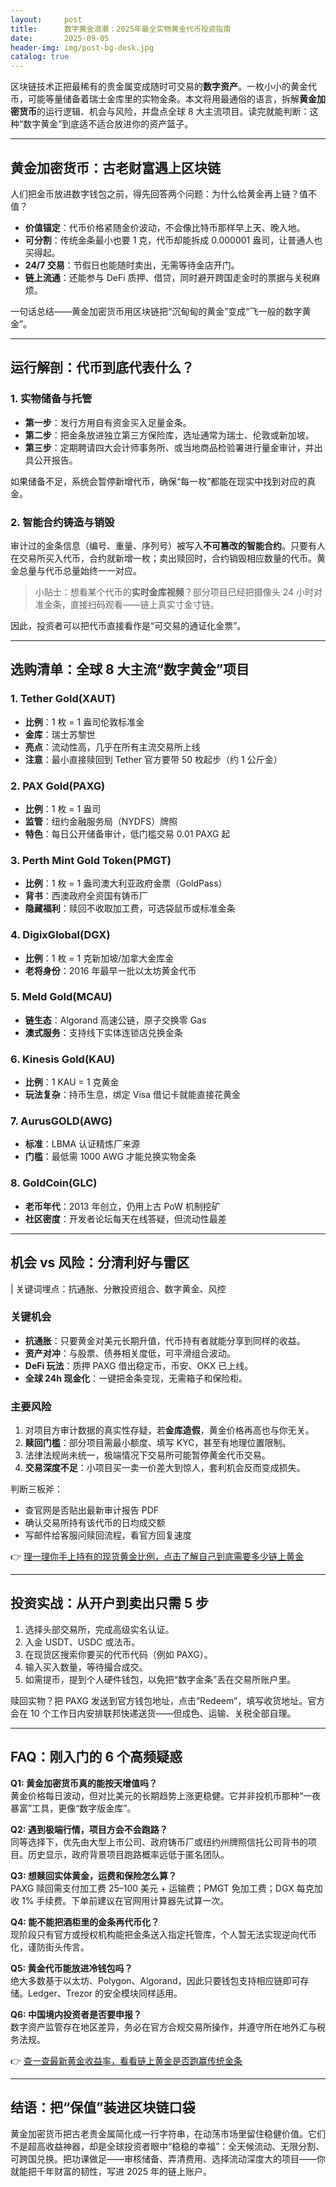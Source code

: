 ```yaml
---
layout:     post
title:      数字黄金浪潮：2025年最全实物黄金代币投资指南
date:       2025-09-05
header-img: img/post-bg-desk.jpg
catalog: true
---
```


区块链技术正把最稀有的贵金属变成随时可交易的**数字资产**。一枚小小的黄金代币，可能等量储备着瑞士金库里的实物金条。本文将用最通俗的语言，拆解**黄金加密货币**的运行逻辑、机会与风险，并盘点全球 8 大主流项目。读完就能判断：这种“数字黄金”到底适不适合放进你的资产篮子。

---

## 黄金加密货币：古老财富遇上区块链

人们把金币放进数字钱包之前，得先回答两个问题：为什么给黄金再上链？值不值？

- **价值锚定**：代币价格紧随金价波动，不会像比特币那样早上天、晚入地。  
- **可分割**：传统金条最小也要 1 克，代币却能拆成 0.000001 盎司，让普通人也买得起。  
- **24/7 交易**：节假日也能随时卖出，无需等待金店开门。  
- **链上流通**：还能参与 DeFi 质押、借贷，同时避开跨国走金时的票据与关税麻烦。

一句话总结——黄金加密货币用区块链把“沉甸甸的黄金”变成“飞一般的数字黄金”。

---

## 运行解剖：代币到底代表什么？

### 1. 实物储备与托管

- **第一步**：发行方用自有资金买入足量金条。  
- **第二步**：把金条放进独立第三方保险库，选址通常为瑞士、伦敦或新加坡。  
- **第三步**：定期聘请四大会计师事务所、或当地商品检验署进行量金审计，并出具公开报告。

如果储备不足，系统会暂停新增代币，确保“每一枚”都能在现实中找到对应的真金。

### 2. 智能合约铸造与销毁

审计过的金条信息（编号、重量、序列号）被写入**不可篡改的智能合约**。只要有人在交易所买入代币，合约就新增一枚；卖出赎回时，合约销毁相应数量的代币。黄金总量与代币总量始终一一对应。

> 小贴士：想看某个代币的**实时金库视频**？部分项目已经把摄像头 24 小时对准金条，直接扫码观看——链上真实寸金寸链。

因此，投资者可以把代币直接看作是“可交易的通证化金票”。

---

## 选购清单：全球 8 大主流“数字黄金”项目

### 1. Tether Gold(XAUT)  
- **比例**：1 枚 = 1 盎司伦敦标准金  
- **金库**：瑞士苏黎世  
- **亮点**：流动性高，几乎在所有主流交易所上线  
- **注意**：最小直接赎回到 Tether 官方要带 50 枚起步（约 1 公斤金）

### 2. PAX Gold(PAXG)  
- **比例**：1 枚 = 1 盎司  
- **监管**：纽约金融服务局（NYDFS）牌照  
- **特色**：每日公开储备审计，低门槛交易 0.01 PAXG 起

### 3. Perth Mint Gold Token(PMGT)  
- **比例**：1 枚 = 1 盎司澳大利亚政府金票（GoldPass）  
- **背书**：西澳政府全资国有铸币厂  
- **隐藏福利**：赎回不收取加工费，可选袋鼠币或标准金条

### 4. DigixGlobal(DGX)  
- **比例**：1 枚 = 1 克新加坡/加拿大金库金  
- **老将身份**：2016 年最早一批以太坊黄金代币

### 5. Meld Gold(MCAU)  
- **链生态**：Algorand 高速公链，原子交换零 Gas  
- **澳式服务**：支持线下实体连锁店兑换金条

### 6. Kinesis Gold(KAU)  
- **比例**：1 KAU = 1 克黄金  
- **玩法复杂**：持币生息，绑定 Visa 借记卡就能直接花黄金

### 7. AurusGOLD(AWG)  
- **标准**：LBMA 认证精炼厂来源  
- **门槛**：最低需 1000 AWG 才能兑换实物金条

### 8. GoldCoin(GLC)  
- **老币年代**：2013 年创立，仍用上古 PoW 机制挖矿  
- **社区密度**：开发者论坛每天在线答疑，但流动性最差

---

## 机会 vs 风险：分清利好与雷区

| 关键词埋点：抗通胀、分散投资组合、数字黄金、风控

### 关键机会  
- **抗通胀**：只要黄金对美元长期升值，代币持有者就能分享到同样的收益。  
- **资产对冲**：与股票、债券相关度低，可平滑组合波动。  
- **DeFi 玩法**：质押 PAXG 借出稳定币，币安、OKX 已上线。  
- **全球 24h 现金化**：一键把金条变现，无需箱子和保险柜。  

### 主要风险  
1. 对项目方审计数据的真实性存疑，若**金库造假**，黄金价格再高也与你无关。  
2. **赎回门槛**：部分项目需最小额度、填写 KYC，甚至有地理位置限制。  
3. 法律法规尚未统一，极端情况下交易所可能暂停黄金代币交易。  
4. **交易深度不足**：小项目买一卖一价差大到惊人，套利机会反而变成损失。  

判断三板斧：  
- 查官网是否贴出最新审计报告 PDF  
- 确认交易所持有该代币的日均成交额  
- 写邮件给客服问赎回流程，看官方回复速度

👉 [理一理你手上持有的现货黄金比例，点击了解自己到底需要多少链上黄金](https://okxdog.com/)

---

## 投资实战：从开户到卖出只需 5 步

1. 选择头部交易所，完成高级实名认证。  
2. 入金 USDT、USDC 或法币。  
3. 在现货区搜索你要买的代币代码（例如 PAXG）。  
4. 输入买入数量，等待撮合成交。  
5. 如需提币，提到个人硬件钱包，以免把“数字金条”丢在交易所账户里。

赎回实物？把 PAXG 发送到官方钱包地址，点击“Redeem”，填写收货地址。官方会在 10 个工作日内安排联邦快递送货——但成色、运输、关税全部自理。

---

## FAQ：刚入门的 6 个高频疑惑

**Q1: 黄金加密货币真的能按天增值吗？**  
黄金价格每日波动，但对比美元的长期趋势上涨更稳健。它并非投机币那种“一夜暴富”工具，更像“数字版金库”。

**Q2: 遇到极端行情，项目方会不会跑路？**  
同等选择下，优先由大型上市公司、政府铸币厂或纽约州牌照信托公司背书的项目。历史显示，政府背景项目跑路概率远低于匿名团队。

**Q3: 想赎回实体黄金，运费和保险怎么算？**  
PAXG 赎回需支付加工费 25–100 美元 + 运输费；PMGT 免加工费；DGX 每克加收 1% 手续费。下单前建议在官网用计算器先试算一次。

**Q4: 能不能把酒柜里的金条再代币化？**  
现阶段只有官方或授权机构能把金条送入指定托管库，个人暂无法实现逆向代币化，谨防街头传言。

**Q5: 黄金代币能放进冷钱包吗？**  
绝大多数基于以太坊、Polygon、Algorand，因此只要钱包支持相应链即可存储。Ledger、Trezor 的安全模块同样适用。

**Q6: 中国境内投资者是否要申报？**  
数字资产监管存在地区差异，务必在官方合规交易所操作，并遵守所在地外汇与税务法规。

👉 [查一查最新黄金收益率，看看链上黄金是否跑赢传统金条](https://okxdog.com/)

---

## 结语：把“保值”装进区块链口袋

黄金加密货币把古老贵金属简化成一行字符串，在动荡市场里留住稳健价值。它们不是超高收益神器，却是全球投资者眼中“稳稳的幸福”：全天候流动、无限分割、可跨国兑换。把功课做足——审核储备、弄清费用、选择流动深度大的项目——你就能把千年财富的韧性，写进 2025 年的链上账户。